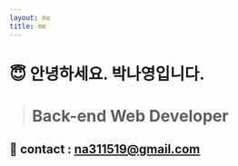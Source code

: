 ```yaml
---
layout: me
title: me
---
```


# 😇 안녕하세요. 박나영입니다. 
> # Back-end Web Developer 

## 📧 contact : [na311519@gmail.com](na311519@gmail.com)



